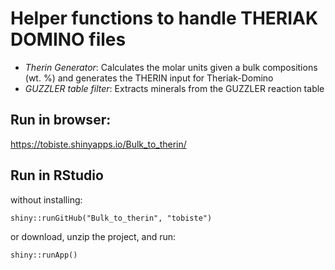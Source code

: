 # Helper functions to handle THERIAK DOMINO files

- *Therin Generator*: Calculates the molar units given a bulk compositions (wt. %) and generates the THERIN input for Theriak-Domino
- *GUZZLER table filter*: Extracts minerals from the GUZZLER reaction table

## Run in browser:
https://tobiste.shinyapps.io/Bulk_to_therin/

## Run in RStudio
without installing:
```
shiny::runGitHub("Bulk_to_therin", "tobiste")
```

or download, unzip the project, and run:
```
shiny::runApp()
```
